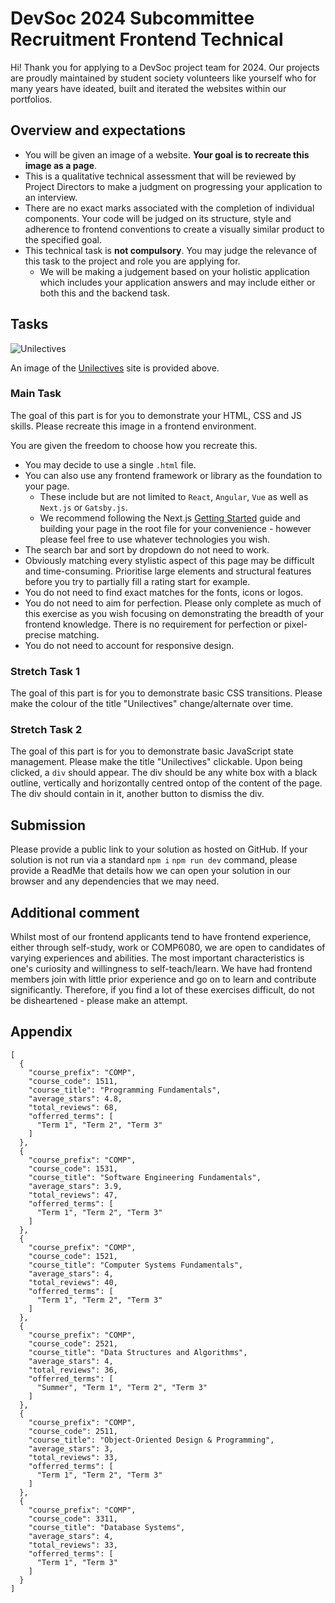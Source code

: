 # DevSoc 2024 Subcommittee Recruitment Frontend Technical

Hi! 
Thank you for applying to a DevSoc project team for 2024. Our projects are proudly maintained by student society volunteers like yourself who for many years have ideated, built and iterated the websites within our portfolios. 

## Overview and expectations

- You will be given an image of a website. **Your goal is to recreate this image as a page**. 
- This is a qualitative technical assessment that will be reviewed by Project Directors to make a judgment on progressing your application to an interview. 
- There are no exact marks associated with the completion of individual components. Your code will be judged on its structure, style and adherence to frontend conventions to create a visually similar product to the specified goal.
- This technical task is **not compulsory**. You may judge the relevance of this task to the project and role you are applying for. 
	- We will be making a judgement based on your holistic application which includes your application answers and may include either or both this and the backend task. 

## Tasks

![Unilectives](https://github.com/devsoc-unsw/24-recruitment-technical-frontend/blob/main/Unilectives.png?raw=true)  

An image of the [Unilectives](https://unilectives.csesoc.app/) site is provided above. 

### Main Task
The goal of this part is for you to demonstrate your HTML, CSS and JS skills. Please recreate this image in a frontend environment. 

You are given the freedom to choose how you recreate this. 
-	You may decide to use a single `.html` file. 
-	You can also use any frontend framework or library as the foundation to your page. 
	-	These include but are not limited to `React`, `Angular`, `Vue` as well as `Next.js` or `Gatsby.js`.
	-	We recommend following the Next.js [Getting Started](https://nextjs.org/docs/getting-started/installation) guide and building your page in the root file for your convenience - however please feel free to use whatever technologies you wish.
 -	The search bar and sort by dropdown do not need to work.
 -	Obviously matching every stylistic aspect of this page may be difficult and time-consuming. Prioritise large elements and structural features before you try to partially fill a rating start for example.
 -	You do not need to find exact matches for the fonts, icons or logos.
 -	You do not need to aim for perfection. Please only complete as much of this exercise as you wish focusing on demonstrating the breadth of your frontend knowledge. There is no requirement for perfection or pixel-precise matching.
 -	You do not need to account for responsive design. 

### Stretch Task 1 
The goal of this part is for you to demonstrate basic CSS transitions. Please make the colour of the title "Unilectives" change/alternate over time. 

### Stretch Task 2
The goal of this part is for you to demonstrate basic JavaScript state management. Please make the title "Unilectives" clickable. Upon being clicked, a `div` should appear. The div should be any white box with a black outline, vertically and horizontally centred ontop of the content of the page. The div should contain in it, another button to dismiss the div. 

## Submission 
Please provide a public link to your solution as hosted on GitHub. 
If your solution is not run via a standard `npm i` `npm run dev` command, please provide a ReadMe that details how we can open your solution in our browser and any dependencies that we may need. 

## Additional comment
Whilst most of our frontend applicants tend to have frontend experience, either through self-study, work or COMP6080, we are open to candidates of varying experiences and abilities. The most important characteristics is one's curiosity and willingness to self-teach/learn. We have had frontend members join with little prior experience and go on to learn and contribute significantly. Therefore, if you find a lot of these exercises difficult, do not be disheartened - please make an attempt. 

## Appendix 
```
[
  {
    "course_prefix": "COMP",
    "course_code": 1511,
    "course_title": "Programming Fundamentals",
    "average_stars": 4.8,
    "total_reviews": 68,
    "offerred_terms": [
      "Term 1", "Term 2", "Term 3"
    ]
  },
  {
    "course_prefix": "COMP",
    "course_code": 1531,
    "course_title": "Software Engineering Fundamentals",
    "average_stars": 3.9,
    "total_reviews": 47,
    "offerred_terms": [
      "Term 1", "Term 2", "Term 3"
    ]
  },
  {
    "course_prefix": "COMP",
    "course_code": 1521,
    "course_title": "Computer Systems Fundamentals",
    "average_stars": 4,
    "total_reviews": 40,
    "offerred_terms": [
      "Term 1", "Term 2", "Term 3"
    ]
  },
  {
    "course_prefix": "COMP",
    "course_code": 2521,
    "course_title": "Data Structures and Algorithms",
    "average_stars": 4,
    "total_reviews": 36,
    "offerred_terms": [
      "Summer", "Term 1", "Term 2", "Term 3"
    ]
  },
  {
    "course_prefix": "COMP",
    "course_code": 2511,
    "course_title": "Object-Oriented Design & Programming",
    "average_stars": 3,
    "total_reviews": 33,
    "offerred_terms": [
      "Term 1", "Term 2", "Term 3"
    ]
  },
  {
    "course_prefix": "COMP",
    "course_code": 3311,
    "course_title": "Database Systems",
    "average_stars": 4,
    "total_reviews": 33,
    "offerred_terms": [
      "Term 1", "Term 3"
    ]
  }
]
```
